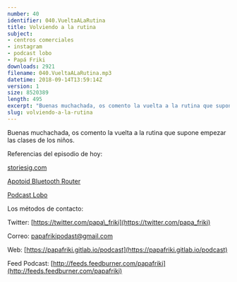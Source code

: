 ```yaml
---
number: 40
identifier: 040.VueltaALaRutina
title: Volviendo a la rutina
subject:
- centros comerciales
- instagram
- podcast lobo
- Papá Friki
downloads: 2921
filename: 040.VueltaALaRutina.mp3
datetime: 2018-09-14T13:59:14Z
version: 1
size: 8520389
length: 495
excerpt: "Buenas muchachada, os comento la vuelta a la rutina que supone empezar las clases de los niños.  \n\nReferencias del episodio de hoy:\n\n[storiesig.com](https://storiesig.com/)  \n\n[Apotoid Bluetooth Router](https://mono-bluetooth-router.es.aptoide.com/)\n\n[Podcast Lobo](https://itunes.apple.com/es/podcast/lobo/id1260166820?l=en&mt=2&i=1000419245585)\n\nLos métodos de contacto:\n\nTwitter: [https://twitter.com/papa\\_friki](https://twitter.com/papa_friki)\n\nCorreo: [papafrikipodast@gmail.com](https://archive.org/details/papafrikipodast@gmail.com)\n\nWeb: [https://papafriki.gitlab.io/podcast](https://papafriki.gitlab.io/podcast)\n\nFeed Podcast: [http://feeds.feedburner.com/papafriki](http://feeds.feedburner.com/papafriki)"
slug: volviendo-a-la-rutina
---
```

Buenas muchachada, os comento la vuelta a la rutina que supone empezar las clases de los niños.

Referencias del episodio de hoy:

[storiesig.com](https://storiesig.com/)

[Apotoid Bluetooth Router](https://mono-bluetooth-router.es.aptoide.com/)

[Podcast Lobo](https://itunes.apple.com/es/podcast/lobo/id1260166820?l=en&mt=2&i=1000419245585)

Los métodos de contacto:

Twitter: [https://twitter.com/papa\_friki](https://twitter.com/papa_friki)

Correo: [papafrikipodast@gmail.com](https://archive.org/details/papafrikipodast@gmail.com)

Web: [https://papafriki.gitlab.io/podcast](https://papafriki.gitlab.io/podcast)

Feed Podcast: [http://feeds.feedburner.com/papafriki](http://feeds.feedburner.com/papafriki)